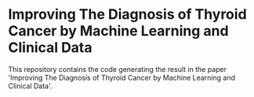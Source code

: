 # Improving The Diagnosis of Thyroid Cancer by Machine Learning and Clinical Data
This repository contains the code generating the result in the paper 'Improving The Diagnosis of Thyroid Cancer by Machine Learning and Clinical Data'.
